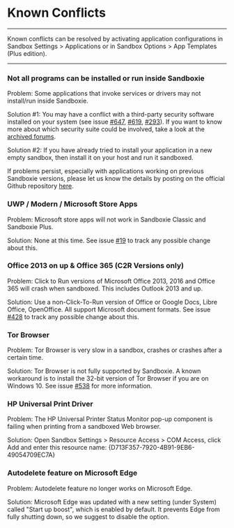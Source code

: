 # Known Conflicts

* * *
Known conflicts can be resolved by activating application configurations in Sandbox Settings > Applications or in Sandbox Options > App Templates (Plus edition).
* * *

### Not all programs can be installed or run inside Sandboxie

Problem: Some applications that invoke services or drivers may not install/run inside Sandboxie.

Solution #1: You may have a conflict with a third-party security software installed on your system (see issue [#647](https://github.com/sandboxie-plus/Sandboxie/issues/647), [#619](https://github.com/sandboxie-plus/Sandboxie/issues/619), [#293](https://github.com/sandboxie-plus/Sandboxie/issues/293)). If you want to know more about which security suite could be involved, take a look at the [archived forums](https://sandboxie-website-archive.github.io/www.sandboxie.com/old-forums/viewtopica726a726.html?f=11&t=21539).

Solution #2: If you have already tried to install your application in a new empty sandbox, then install it on your host and run it sandboxed.

If problems persist, especially with applications working on previous Sandboxie versions, please let us know the details by posting on the official Github repository [here](https://github.com/sandboxie-plus/Sandboxie/issues).

### UWP / Modern / Microsoft Store Apps

Problem: Microsoft store apps will not work in Sandboxie Classic and Sandboxie Plus.

Solution: None at this time. See issue [#19](https://github.com/sandboxie-plus/Sandboxie/issues/19) to track any possible change about this.

### Office 2013 on up & Office 365 (C2R Versions only)

Problem: Click to Run versions of Microsoft Office 2013, 2016 and Office 365 will crash when sandboxed. This includes Outlook 2013 and up.

Solution: Use a non-Click-To-Run version of Office or Google Docs, Libre Office, OpenOffice. All support Microsoft document formats.
See issue [#428](https://github.com/sandboxie-plus/Sandboxie/issues/428) to track any possible change about this.

### Tor Browser

Problem: Tor Browser is very slow in a sandbox, crashes or crashes after a certain time.

Solution: Tor Browser is not fully supported by Sandboxie. A known workaround is to install the 32-bit version of Tor Browser if you are on Windows 10.
See issue [#538](https://github.com/sandboxie-plus/Sandboxie/issues/538) for more information.

### HP Universal Print Driver

Problem: The HP Universal Printer Status Monitor pop-up component is failing when printing from a sandboxed Web browser.

Solution: Open Sandbox Settings > Resource Access > COM Access, click Add and enter this resource name:
{D713F357-7920-4B91-9EB6-49054709EC7A}

### Autodelete feature on Microsoft Edge

Problem: Autodelete feature no longer works on Microsoft Edge.

Solution: Microsoft Edge was updated with a new setting (under System) called "Start up boost", which is enabled by default. It prevents Edge from fully shutting down, so we suggest to disable the option.
